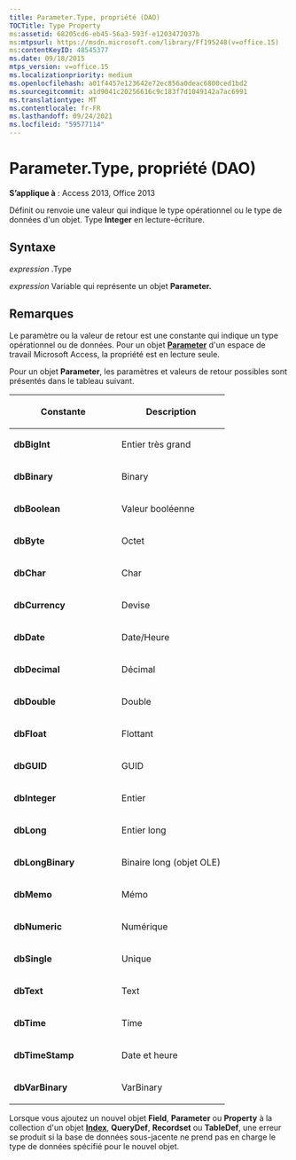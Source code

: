 ```yaml
---
title: Parameter.Type, propriété (DAO)
TOCTitle: Type Property
ms:assetid: 68205cd6-eb45-56a3-593f-e1203472037b
ms:mtpsurl: https://msdn.microsoft.com/library/Ff195248(v=office.15)
ms:contentKeyID: 48545377
ms.date: 09/18/2015
mtps_version: v=office.15
ms.localizationpriority: medium
ms.openlocfilehash: a01f4457e123642e72ec856a0deac6800ced1bd2
ms.sourcegitcommit: a1d9041c20256616c9c183f7d1049142a7ac6991
ms.translationtype: MT
ms.contentlocale: fr-FR
ms.lasthandoff: 09/24/2021
ms.locfileid: "59577114"
---
```

# <a name="parametertype-property-dao"></a>Parameter.Type, propriété (DAO)


**S’applique à** : Access 2013, Office 2013

Définit ou renvoie une valeur qui indique le type opérationnel ou le type de données d'un objet. Type **Integer** en lecture-écriture.

## <a name="syntax"></a>Syntaxe

*expression* .Type

*expression* Variable qui représente un objet **Parameter.**

## <a name="remarks"></a>Remarques

Le paramètre ou la valeur de retour est une constante qui indique un type opérationnel ou de données. Pour un objet **[Parameter](parameter-object-dao.md)** d'un espace de travail Microsoft Access, la propriété est en lecture seule.

Pour un objet **Parameter**, les paramètres et valeurs de retour possibles sont présentés dans le tableau suivant.

<table>
<colgroup>
<col style="width: 50%" />
<col style="width: 50%" />
</colgroup>
<thead>
<tr class="header">
<th><p>Constante</p></th>
<th><p>Description</p></th>
</tr>
</thead>
<tbody>
<tr class="odd">
<td><p><strong>dbBigInt</strong></p></td>
<td><p>Entier très grand</p></td>
</tr>
<tr class="even">
<td><p><strong>dbBinary</strong></p></td>
<td><p>Binary</p></td>
</tr>
<tr class="odd">
<td><p><strong>dbBoolean</strong></p></td>
<td><p>Valeur booléenne</p></td>
</tr>
<tr class="even">
<td><p><strong>dbByte</strong></p></td>
<td><p>Octet</p></td>
</tr>
<tr class="odd">
<td><p><strong>dbChar</strong></p></td>
<td><p>Char</p></td>
</tr>
<tr class="even">
<td><p><strong>dbCurrency</strong></p></td>
<td><p>Devise</p></td>
</tr>
<tr class="odd">
<td><p><strong>dbDate</strong></p></td>
<td><p>Date/Heure</p></td>
</tr>
<tr class="even">
<td><p><strong>dbDecimal</strong></p></td>
<td><p>Décimal</p></td>
</tr>
<tr class="odd">
<td><p><strong>dbDouble</strong></p></td>
<td><p>Double</p></td>
</tr>
<tr class="even">
<td><p><strong>dbFloat</strong></p></td>
<td><p>Flottant</p></td>
</tr>
<tr class="odd">
<td><p><strong>dbGUID</strong></p></td>
<td><p>GUID</p></td>
</tr>
<tr class="even">
<td><p><strong>dbInteger</strong></p></td>
<td><p>Entier</p></td>
</tr>
<tr class="odd">
<td><p><strong>dbLong</strong></p></td>
<td><p>Entier long</p></td>
</tr>
<tr class="even">
<td><p><strong>dbLongBinary</strong></p></td>
<td><p>Binaire long (objet OLE)</p></td>
</tr>
<tr class="odd">
<td><p><strong>dbMemo</strong></p></td>
<td><p>Mémo</p></td>
</tr>
<tr class="even">
<td><p><strong>dbNumeric</strong></p></td>
<td><p>Numérique</p></td>
</tr>
<tr class="odd">
<td><p><strong>dbSingle</strong></p></td>
<td><p>Unique</p></td>
</tr>
<tr class="even">
<td><p><strong>dbText</strong></p></td>
<td><p>Text</p></td>
</tr>
<tr class="odd">
<td><p><strong>dbTime</strong></p></td>
<td><p>Time</p></td>
</tr>
<tr class="even">
<td><p><strong>dbTimeStamp</strong></p></td>
<td><p>Date et heure</p></td>
</tr>
<tr class="odd">
<td><p><strong>dbVarBinary</strong></p></td>
<td><p>VarBinary</p></td>
</tr>
</tbody>
</table>


Lorsque vous ajoutez un nouvel objet **Field**, **Parameter** ou **Property** à la collection d'un objet **[Index](index-object-dao.md)**, **QueryDef**, **Recordset** ou **TableDef**, une erreur se produit si la base de données sous-jacente ne prend pas en charge le type de données spécifié pour le nouvel objet.

